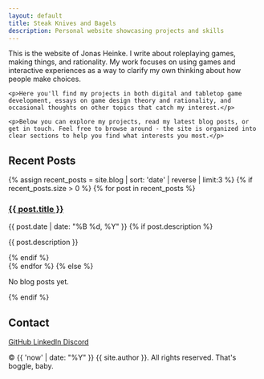 ```yaml
---
layout: default
title: Steak Knives and Bagels
description: Personal website showcasing projects and skills
---
```


<section class="intro-section">
    <p>This is the website of Jonas Heinke. I write about roleplaying games, making things, and rationality. My work focuses on using games and interactive experiences as a way to clarify my own thinking about how people make choices.</p>
    
    <p>Here you'll find my projects in both digital and tabletop game development, essays on game design theory and rationality, and occasional thoughts on other topics that catch my interest.</p>
    
    <p>Below you can explore my projects, read my latest blog posts, or get in touch. Feel free to browse around - the site is organized into clear sections to help you find what interests you most.</p>
</section>

<section class="recent-posts-section">
    <h2>Recent Posts</h2>
    <div class="posts-grid">
        {% assign recent_posts = site.blog | sort: 'date' | reverse | limit:3 %}
        {% if recent_posts.size > 0 %}
            {% for post in recent_posts %}
            <div class="post-card">
                <div class="post-card-content">
                    <h3><a href="{{ post.url }}">{{ post.title }}</a></h3>
                    <time datetime="{{ post.date | date_to_xmlschema }}" class="post-date">
                        {{ post.date | date: "%B %d, %Y" }}
                    </time>
                    {% if post.description %}
                    <p>{{ post.description }}</p>
                    {% endif %}
                </div>
            </div>
            {% endfor %}
        {% else %}
            <p>No blog posts yet.</p>
        {% endif %}
    </div>
</section>

<section class="contact-section">
    <h2>Contact</h2>
    <div class="contact-links">
        <a href="https://github.com/babytoad" class="social-link">
            <i class="fab fa-github"></i> GitHub
        </a>
        <a href="https://linkedin.com/in/[your-profile]" class="social-link">
            <i class="fab fa-linkedin"></i> LinkedIn
        </a>
        <a href="https://discord.com/users/[your-discord-id]" class="social-link">
            <i class="fab fa-discord"></i> Discord
        </a>
    </div>
</section>

<footer>
    <p>© {{ 'now' | date: "%Y" }} {{ site.author }}. All rights reserved. That's boggle, baby.</p>
</footer> 